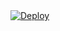 <a href="https://heroku.com/deploy?template=https://github.com/nisargshah100/monero-miner">
  <img src="https://www.herokucdn.com/deploy/button.svg" alt="Deploy">
</a>
